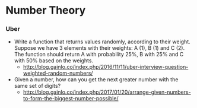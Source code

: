 Number Theory
==

### Uber

- Write a function that returns values randomly, according to their weight. Suppose we have 3 elements with their weights: A (1), B (1) and C (2). The function should return A with probability 25%, B with 25% and C with 50% based on the weights.
  - http://blog.gainlo.co/index.php/2016/11/11/uber-interview-question-weighted-random-numbers/
- Given a number, how can you get the next greater number with the same set of digits?
  - http://blog.gainlo.co/index.php/2017/01/20/arrange-given-numbers-to-form-the-biggest-number-possible/

